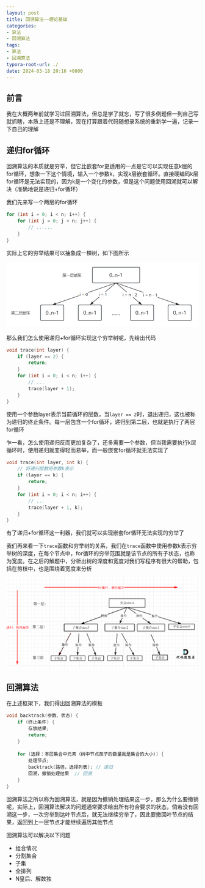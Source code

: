 ```yaml
---
layout: post
title: 回溯算法——理论基础
categories:
- 算法
- 回溯算法
tags:
- 算法
- 回溯算法
typora-root-url: ./
date: 2024-03-18 20:16 +0800
---
```

## 前言

我在大概两年前就学习过回溯算法，但总是学了就忘，写了很多例题但一到自己写就抓瞎，本质上还是不理解，现在打算跟着代码随想录系统的重新学一遍，记录一下自己的理解

## 递归for循环

回溯算法的本质就是穷举，但它比嵌套for更适用的一点是它可以实现任意k层的for循环，想象一下这个情境，输入一个参数k，实现k层嵌套循环。直接硬编码k层for循环是无法实现的，因为k是一个变化的参数，但是这个问题使用回溯就可以解决（准确地说是递归+for循环）

我们先来写一个两层的for循环

```c++
for (int i = 0; i < n; i++) {
    for (int j = 0; j < n; j++) {
        // ......
    }
}
```

实际上它的穷举结果可以抽象成一棵树，如下图所示

![image-20240318184028953](./assets/image-20240318184028953.png)

那么我们怎么使用递归+for循环实现这个穷举树呢，先给出代码

```c++
void trace(int layer) {
    if (layer == 2) {
        return;
    }
    for (int i = 0; i < n; i++) {
        // ...
        trace(layer + 1);
    }
}
```

使用一个参数layer表示当前循环的层数，当`layer == 2`时，退出递归，这也被称为递归的终止条件。每一层包含一个for循环，递归到第二层，也就是执行了两层for循环

乍一看，怎么使用递归反而更加复杂了，还多需要一个参数，但当我需要执行k层循环时，使用递归就变得轻而易举，而一般嵌套for循环就无法实现了

```c++
void trace(int layer, int k) {
    // 将递归层数用参数k表示
    if (layer == k) {
        return;
    }
    for (int i = 0; i < n; i++) {
        // ...
        trace(layer + 1, k);
    }
}
```

有了递归+for循环这一利器，我们就可以实现嵌套for循环无法实现的穷举了

我们再来看一下`trace`函数和穷举树的关系，我们在`trace`函数中使用参数k表示穷举树的深度，在每个节点中，for循环的穷举范围就是该节点的所有子状态，也称为宽度。在之后的解题中，分析出树的深度和宽度对我们写程序有很大的帮助，包括在剪枝中，也是围绕着宽度来分析

![回溯算法理论基础](./assets/20210130173631174.png)

## 回溯算法

在上述框架下，我们得出回溯算法的模板

```c++
void backtrack(参数、状态) {
    if (终止条件) {
        存放结果;
        return;
    }

    for (选择：本层集合中元素（树中节点孩子的数量就是集合的大小）) {
        处理节点;
        backtrack(路径，选择列表); // 递归
        回溯，撤销处理结果  // 回溯
    }
}
```

回溯算法之所以称为回溯算法，就是因为撤销处理结果这一步，那么为什么要撤销呢，实际上，回溯算法解决的问题通常要求给出所有符合要求的状态，倘若没有回溯这一步，一次穷举到达叶节点后，就无法继续穷举了，因此要撤回叶节点的结果，返回到上一层节点才能继续遍历其他节点

回溯算法可以解决以下问题

-   组合情况
-   分割集合
-   子集
-   全排列
-   N皇后、解数独

